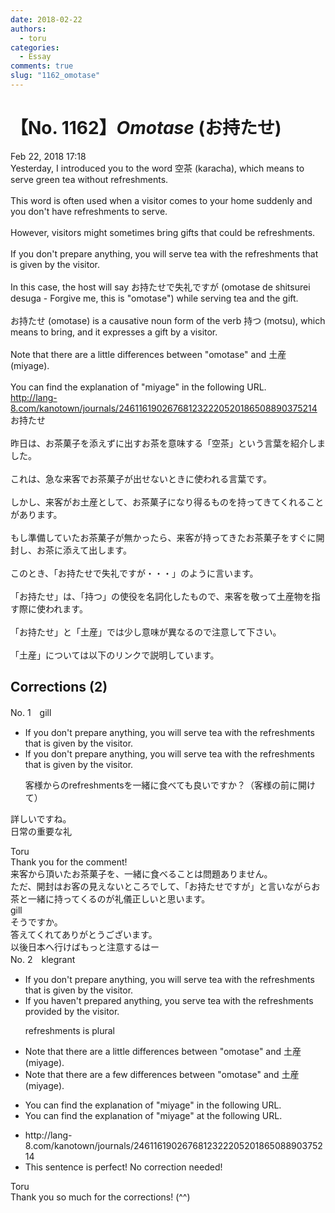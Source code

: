 ```yaml
---
date: 2018-02-22
authors:
  - toru
categories:
  - Essay
comments: true
slug: "1162_omotase"
---
```


# 【No. 1162】<strong><em>Omotase</strong></em> (お持たせ)
<div class="date">Feb 22, 2018 17:18</div>
<div id="post"><div id="body_show_ori">
Yesterday, I introduced you to the word 空茶 (karacha), which means to serve green tea without refreshments.<br/><br/>This word is often used when a visitor comes to your home suddenly and you don't have refreshments to serve.<br/><br/>However, visitors might sometimes bring gifts that could be refreshments.<br/><br/>If you don't prepare anything, you will serve tea with the refreshments that is given by the visitor.<br/><br/>In this case, the host will say お持たせで失礼ですが (omotase de shitsurei desuga - Forgive me, this is "omotase") while serving tea and the gift.<br/><br/>お持たせ (omotase)  is a causative noun form of the verb 持つ (motsu), which means to bring, and it expresses a gift by a visitor.<br/><br/>Note that there are a little differences between "omotase" and 土産 (miyage).<br/><br/>You can find the explanation of "miyage" in the following URL.<br/><a href="http://lang-8.com/kanotown/journals/246116190267681232220520186508890375214" target="_blank">http://lang-8.com/kanotown/journals/246116190267681232220520186508890375214</a>
</div></div>

<!-- more -->

<div id="post_ja"><div id="body_show_mo">
お持たせ<br/><br/>昨日は、お茶菓子を添えずに出すお茶を意味する「空茶」という言葉を紹介しました。<br/><br/>これは、急な来客でお茶菓子が出せないときに使われる言葉です。<br/><br/>しかし、来客がお土産として、お茶菓子になり得るものを持ってきてくれることがあります。<br/><br/>もし準備していたお茶菓子が無かったら、来客が持ってきたお茶菓子をすぐに開封し、お茶に添えて出します。<br/><br/>このとき、「お持たせで失礼ですが・・・」のように言います。<br/><br/>「お持たせ」は、「持つ」の使役を名詞化したもので、来客を敬って土産物を指す際に使われます。<br/><br/>「お持たせ」と「土産」では少し意味が異なるので注意して下さい。<br/><br/>「土産」については以下のリンクで説明しています。
</div></div>

## Corrections (2)
<div id="block"><div class="first_name"> No. 1　<span class="just_name">gill</span></div><div id="block2">
<ul class="correction_field">
<li class="incorrect">If you don't prepare anything, you will serve tea with the refreshments that is given by the visitor.</li>
<li class="corrected correct">
If you don't prepare anything, you will serve tea with the refreshments that is given by the visitor.
<p class="correction_comment">客様からのrefreshmentsを一緒に食べても良いですか？（客様の前に開けて）</p>
</li>
</ul>
<p class="comment_small">
 詳しいですね。
 <br/>
 日常の重要な礼
</p>

</div><div class="name"><span class="just_name">Toru</span><br>
Thank you for the comment!<br/>来客から頂いたお茶菓子を、一緒に食べることは問題ありません。<br/>ただ、開封はお客の見えないところでして、「お持たせですが」と言いながらお茶と一緒に持ってくるのが礼儀正しいと思います。
</div>
<div class="name"><span class="just_name">gill</span><br>
そうですか。<br/>答えてくれてありがとうございます。<br/>以後日本へ行けばもっと注意するはー
</div>
</div>
<div id="block"><div class="first_name"> No. 2　<span class="just_name">klegrant</span></div><div id="block2">
<ul class="correction_field">
<li class="incorrect">If you don't prepare anything, you will serve tea with the refreshments that is given by the visitor.</li>
<li class="corrected correct">
If you haven't prepared anything, you serve tea with the refreshments provided by the visitor.
<p class="correction_comment">refreshments is plural</p>
</li>
</ul>
<ul class="correction_field">
<li class="incorrect">Note that there are a little differences between "omotase" and 土産 (miyage).</li>
<li class="corrected correct">
Note that there are a few differences between "omotase" and 土産 (miyage).
</li>
</ul>
<ul class="correction_field">
<li class="incorrect">You can find the explanation of "miyage" in the following URL.</li>
<li class="corrected correct">
You can find the explanation of "miyage" at the following URL.
</li>
</ul>
<ul class="correction_field">
<li class="incorrect">http://lang-8.com/kanotown/journals/246116190267681232220520186508890375214</li>
<li class="corrected perfect">This sentence is perfect! No correction needed!</li>
</ul>
</div><div class="name"><span class="just_name">Toru</span><br>
Thank you so much for the corrections! (^^)
</div>
</div>
